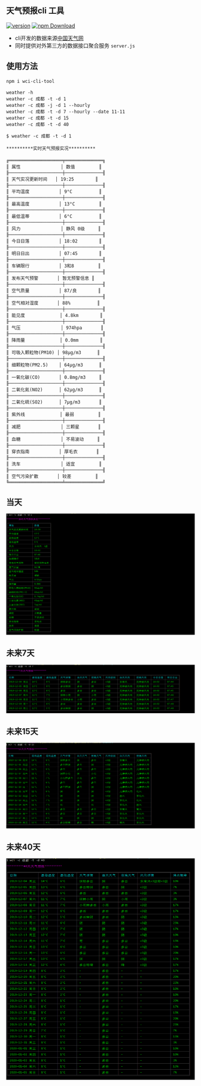 ## 天气预报cli 工具 

[![version](https://img.shields.io/npm/v/wci-cli-tool.svg?style=flat)](https://www.npmjs.com/package/wci-cli-tool)
[![npm Download](https://img.shields.io/npm/dm/wci-cli-tool.svg)](https://www.npmjs.com/package/wci-cli-tool)


- cli开发的数据来源[中国天气网](http://www.weather.com.cn/)
- 同时提供对外第三方的数据接口聚合服务 `server.js`

## 使用方法 

```
npm i wci-cli-tool
```

```
weather -h 
weather -c 成都 -t -d 1 
weather -c 成都 -j -d 1 --hourly
weather -c 成都 -t -d 7 --hourly --date 11-11
weather -c 成都 -t -d 15
weather -c 成都 -t -d 40 
```

```
$ weather -c 成都 -t -d 1

**********实时天气预报实况**********

╔════════════════════╤══════════════╗
║ 属性               │ 数值         ║
╟────────────────────┼──────────────╢
║ 天气实况更新时间   │ 19:25        ║
╟────────────────────┼──────────────╢
║ 平均温度           │ 9°C          ║
╟────────────────────┼──────────────╢
║ 最高温度           │ 13°C         ║
╟────────────────────┼──────────────╢
║ 最低温蒂           │ 6°C          ║
╟────────────────────┼──────────────╢
║ 风力               │ 静风 0级     ║
╟────────────────────┼──────────────╢
║ 今日日落           │ 18:02        ║
╟────────────────────┼──────────────╢
║ 明日日出           │ 07:45        ║
╟────────────────────┼──────────────╢
║ 车辆限行           │ 3和8         ║
╟────────────────────┼──────────────╢
║ 发布天气预警       │ 暂无预警信息 ║
╟────────────────────┼──────────────╢
║ 空气质量           │ 87/良        ║
╟────────────────────┼──────────────╢
║ 空气相对湿度       │ 88%          ║
╟────────────────────┼──────────────╢
║ 能见度             │ 4.8km        ║
╟────────────────────┼──────────────╢
║ 气压               │ 974hpa       ║
╟────────────────────┼──────────────╢
║ 降雨量             │ 0.0mm        ║
╟────────────────────┼──────────────╢
║ 可吸入颗粒物(PM10) │ 98μg/m3      ║
╟────────────────────┼──────────────╢
║ 细颗粒物(PM2.5)    │ 64μg/m3      ║
╟────────────────────┼──────────────╢
║ 一氧化碳(CO)       │ 0.8mg/m3     ║
╟────────────────────┼──────────────╢
║ 二氧化氮(NO2)      │ 62μg/m3      ║
╟────────────────────┼──────────────╢
║ 二氧化硫(SO2)      │ 7μg/m3       ║
╟────────────────────┼──────────────╢
║ 紫外线             │ 最弱         ║
╟────────────────────┼──────────────╢
║ 减肥               │ 三颗星       ║
╟────────────────────┼──────────────╢
║ 血糖               │ 不易波动     ║
╟────────────────────┼──────────────╢
║ 穿衣指南           │ 厚毛衣       ║
╟────────────────────┼──────────────╢
║ 洗车               │ 适宜         ║
╟────────────────────┼──────────────╢
║ 空气污染扩散       │ 较差         ║
╚════════════════════╧══════════════╝

```

## 当天

![](./screen/1d.png)

## 未来7天

![](./screen/7d.png)

## 未来15天

![](./screen/15d.png)

## 未来40天

![](./screen/40d.png)




